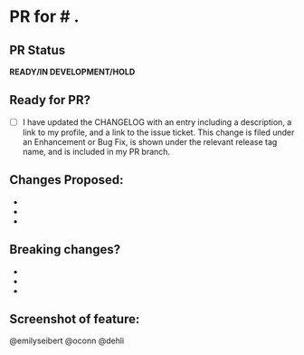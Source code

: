 # PR for # .

## PR Status
**READY/IN DEVELOPMENT/HOLD**

## Ready for PR?
- [ ] I have updated the CHANGELOG with an entry including a description, a link to my profile, and a link to the issue ticket. This change is filed under an Enhancement or Bug Fix, is shown under the relevant release tag name, and is included in my PR branch. 

## Changes Proposed:
-
-
-

## Breaking changes?
-
-
-

## Screenshot of feature:


@emilyseibert @oconn @dehli

